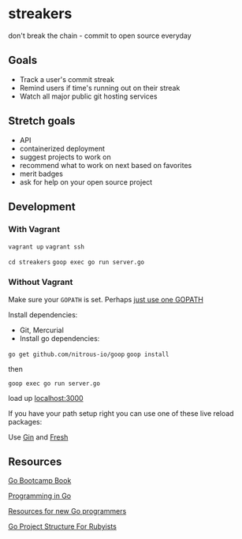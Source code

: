 streakers
=========

don't break the chain - commit to open source everyday


## Goals

- Track a user's commit streak
- Remind users if time's running out on their streak
- Watch all major public git hosting services


## Stretch goals

- API
- containerized deployment
- suggest projects to work on
- recommend what to work on next based on favorites
- merit badges
- ask for help on your open source project

## Development

### With Vagrant

`vagrant up`
`vagrant ssh`

`cd streakers`
`goop exec go run server.go`

### Without Vagrant

Make sure your `GOPATH` is set. Perhaps [just use one GOPATH](http://mwholt.blogspot.com/2014/02/why-i-use-just-one-gopath.html)

Install dependencies:

- Git, Mercurial
- Install go dependencies:

`go get github.com/nitrous-io/goop`
`goop install`

then

`goop exec go run server.go`

load up [localhost:3000](http://localhost:3000)

If you have your path setup right you can use one of these live reload packages:

Use [Gin](https://github.com/codegangsta/gin) and [Fresh](https://github.com/pilu/fresh)

## Resources

[Go Bootcamp Book](http://www.golangbootcamp.com/book)

[Programming in Go](http://www.golang-book.com/)

[Resources for new Go programmers](http://dave.cheney.net/resources-for-new-go-programmers)

[Go Project Structure For Rubyists](http://gofullstack.com/articles/go-project-structure-for-rubyists.html)
